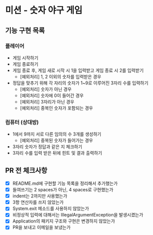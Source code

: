 # 미션 - 숫자 야구 게임

## 기능 구현 목록
### 플레이어
- 게임 시작하기
- 게임 종료하기
- 게임 종료 후, 게임 새로 시작 시 1을 입력받고 게임 종료 시 2를 입력받기
    - [예외처리] 1, 2 이외의 숫자를 입력받은 경우     
- 정답을 맞추기 위해 각 자리의 숫자가 1~9로 이루어진 3자리 수를 입력하기
    - [예외처리] 숫자가 아닌 경우
    - [예외처리] 숫자에 0이 들어간 경우
    - [예외처리] 3자리가 아닌 경우
    - [예외처리] 중복인 숫자가 포함되는 경우
    
### 컴퓨터 (상대방)
- 1에서 9까지 서로 다른 임의의 수 3개를 생성하기
    - [예외처리] 중복된 숫자가 들어가는 경우
- 3자리 숫자가 정답과 같은 지 체크하기
- 3자리 수를 입력 받은 뒤에 힌트 및 결과 출력하기

    
## PR 전 체크사항
- [x] README.md에 구현할 기능 목록을 정리해서 추가했는가
- [x] 들여쓰기는 2 spaces가 아닌, 4 spaces로 구현했는가
- [x] indent는 2까지만 사용했는가
- [x] 3항 연산자를 쓰지 않았는가
- [x] System.exit 메소드를 사용하지 않았는가
- [x] 비정상적 입력에 대해서는 IllegalArgumentException을 발생시켰는가
- [x] Application의 패키지 구조와 구현은 변경하지 않았는가
- [x] PR을 보내고 이메일을 보냈는가
